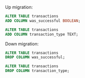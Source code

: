 Up migration:

```sql
ALTER TABLE transactions
ADD COLUMN was_successful BOOLEAN;

ALTER TABLE transactions
ADD COLUMN transaction_type TEXT;
```

Down migration:

```sql
ALTER TABLE transactions
DROP COLUMN was_successful;

ALTER TABLE transactions
DROP COLUMN transaction_type;
```